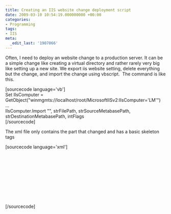 ```yaml
---
title: Creating an IIS website change deployment script
date: 2009-03-10 10:54:19.000000000 +00:00
categories:
- Programming
tags:
- IIS
meta:
  _edit_last: '1907066'
---
```

<p>Often, I need to deploy an website change to a production server. It can be a simple change like creating a virtual directory and rather rarely very big like setting up a new site. We export iis website setting, delete everything but the change, and import the change using vbscript.  The command is like this.</p>
<p>[sourcecode language='vb']<br />
Set IIsComputer = GetObject("winmgmts://localhost/root/MicrosoftIISv2:IIsComputer='LM'")<br />
...<br />
IIsComputer.Import "", strFilePath, strSourceMetabasePath, strDestinationMetabasePath, intFlags<br />
[/sourcecode]</p>
<p>The xml file only contains the part that changed and has a basic skeleton tags</p>
<p>[sourcecode language='xml']<br />
<?xml version="1.0"?><br />
<configuration xmlns="urn:microsoft-catalog:XML_Metabase_V64_0"><br />
<mbproperty><br />
<iis_global location="." sessionkey="......."><br />
</iis_global><br />
<iiswebserver location="/LM/W3SVC/00"></iiswebserver><br />
<iiswebdirectory location="/LM/W3SVC/00/ROOT/jsk" ...><br />
</iiswebdirectory><br />
</mbproperty><br />
</configuration><br />
[/sourcecode]</p>
